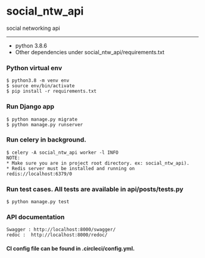 # social_ntw_api
social networking api

***
* python 3.8.6
* Other dependencies under social_ntw_api/requirements.txt


### Python virtual env
```
$ python3.8 -m venv env
$ source env/bin/activate
$ pip install -r requirements.txt
```

### Run Django app
```
$ python manage.py migrate
$ python manage.py runserver
```

### Run celery in background.
``` 
$ celery -A social_ntw_api worker -l INFO
NOTE:
* Make sure you are in project root directory. ex: social_ntw_api). 
* Redis server must be installed and running on redis://localhost:6379/0
```

### Run test cases. All tests are available in api/posts/tests.py
```
$ python manage.py test
```

### API documentation
```
Swagger : http://localhost:8000/swagger/
redoc :  http://localhost:8000/redoc/

```

#### CI config file can be found in .circleci/config.yml.
